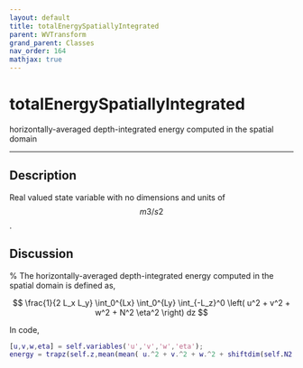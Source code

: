 ```yaml
---
layout: default
title: totalEnergySpatiallyIntegrated
parent: WVTransform
grand_parent: Classes
nav_order: 164
mathjax: true
---
```


#  totalEnergySpatiallyIntegrated

horizontally-averaged depth-integrated energy computed in the spatial domain


---

## Description
Real valued state variable with no dimensions and units of $$m3/s2$$.

## Discussion
% 
The horizontally-averaged depth-integrated energy computed in the spatial domain is defined as,

$$
\frac{1}{2 L_x L_y} \int_0^{Lx} \int_0^{Ly} \int_{-L_z}^0 \left( u^2 + v^2 + w^2 + N^2 \eta^2 \right) dz
$$

In code,

```matlab
[u,v,w,eta] = self.variables('u','v','w','eta');
energy = trapz(self.z,mean(mean( u.^2 + v.^2 + w.^2 + shiftdim(self.N2,-2).*eta.*eta, 1 ),2 ) )/2;
```

